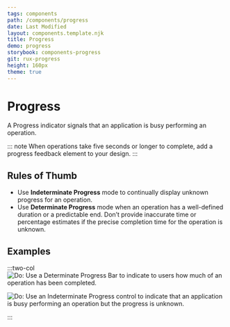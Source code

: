 ```yaml
---
tags: components
path: /components/progress
date: Last Modified
layout: components.template.njk
title: Progress
demo: progress
storybook: components-progress
git: rux-progress
height: 160px
theme: true
---
```


# Progress

A Progress indicator signals that an application is busy performing an operation.

::: note
When operations take five seconds or longer to complete, add a progress feedback element to your design.
:::

## Rules of Thumb

- Use **Indeterminate Progress** mode to continually display unknown progress for an operation.
- Use **Determinate Progress** mode when an operation has a well-defined duration or a predictable end.
  Don’t provide inaccurate time or percentage estimates if the precise completion time for the operation is unknown.

## Examples

:::two-col
![Do: Use a Determinate Progress Bar to indicate to users how much of an operation has been completed.](/img/components/determinate-progress-do.png "Do: Use a Determinate Progress Bar to indicate to users how much of an operation has been completed.")

![Do: Use an Indeterminate Progress control to indicate that an application is busy performing an operation but the progress is unknown.](/img/components/indeterminate-progress-do.png "Do: Use an Indeterminate Progress control to indicate that an application is busy performing an operation but the progress is unknown.")

:::
